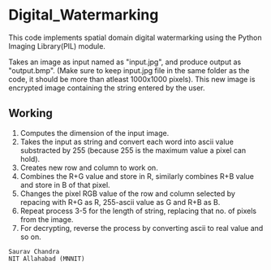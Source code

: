 # Digital_Watermarking

This code implements spatial domain digital watermarking using the Python Imaging Library(PIL) module.

Takes an image as input named as "input.jpg", and produce output as "output.bmp".
(Make sure to keep input.jpg file in the same folder as the code, it should be more than atleast 1000x1000 pixels).
This new image is encrypted image containing the string entered by the user.

## Working

1. Computes the dimension of the input image.
2. Takes the input as string and convert each word into ascii value substracted by 255 (because 255 is the maximum value a pixel can hold).
3. Creates new row and column to work on.
4. Combines the R+G value and store in R, similarly combines R+B value and store in B of that pixel.
5. Changes the pixel RGB value of the row and column selected by repacing with R+G as R, 255-ascii value as G and R+B as B.
6. Repeat process 3-5 for the length of string, replacing that no. of pixels from the image.
7. For decrypting, reverse the process by converting ascii to real value and so on.

~~~~~~~~~~~~~~~~~~~~~~~~~~
Saurav Chandra
NIT Allahabad (MNNIT)

